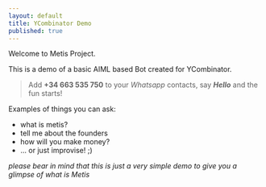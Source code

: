 ```yaml
---
layout: default
title: YCombinator Demo
published: true
---
```


Welcome to Metis Project.

This is a demo of a basic AIML based Bot created for YCombinator.

> Add **+34 663 535 750** to your _Whatsapp_ contacts, say _**Hello**_ and the fun starts!


Examples of things you can ask:

- what is metis?
- tell me about the founders
- how will you make money?
- ... or just improvise! ;)

_please bear in mind that this is just a very simple demo to give you a glimpse of what is Metis_